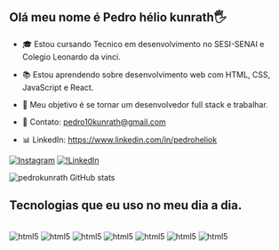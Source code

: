 ## Olá meu nome é Pedro hélio kunrath🖐️

- 🎓 Estou cursando Tecnico em desenvolvimento no SESI-SENAI e Colegio Leonardo da vinci.
- 📚 Estou aprendendo sobre desenvolvimento web com HTML, CSS, JavaScript e React.
- 🎯 Meu objetivo é se tornar um desenvolvedor full stack e trabalhar.
- 📱 Contato: pedro10kunrath@gmail.com

- 📊 LinkedIn: https://www.linkedin.com/in/pedroheliok


[![Instagram](https://img.shields.io/badge/Instagram-E4405F?style=for-the-badge&logo=instagram&logoColor=white)](https://www.instagram.com/pedroheliok/?next=%2F)
[![!LinkedIn](https://img.shields.io/badge/LinkedIn-0077B5?style=for-the-badge&logo=linkedin&logoColor=white)](https://www.linkedin.com/in/pedroheliok/)


![pedrokunrath GitHub stats](https://github-readme-stats.vercel.app/api?username=pedrokunrath&hide=contribs,prs)

## Tecnologias que eu uso no meu dia a dia.

<div style= "display: inline_block"><br/>
<img  algn="center" alt ="html5"src="https://img.shields.io/badge/HTML5-E34F26?style=for-the-badge&logo=html5&logoColor=white">
<img  algn="center" alt ="html5"src="https://img.shields.io/badge/CSS3-1572B6?style=for-the-badge&logo=css3&logoColor=white">
<img  algn="center" alt ="html5"src="https://img.shields.io/badge/JavaScript-323330?style=for-the-badge&logo=javascript&logoColor=F7DF1E">
<img  algn="center" alt ="html5"src="https://img.shields.io/badge/Python-3776AB?style=for-the-badge&logo=python&logoColor=white">
<img  algn="center" alt ="html5"src="https://img.shields.io/badge/C-00599C?style=for-the-badge&logo=c&logoColor=white">
<img  algn="center" alt ="html5"src="https://img.shields.io/badge/C%2B%2B-00599C?style=for-the-badge&logo=c%2B%2B&logoColor=white">
<img  algn="center" alt ="html5"src="https://img.shields.io/badge/Markdown-000000?style=for-the-badge&logo=markdown&logoColor=white">

</div>
